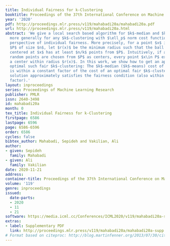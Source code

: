 ```yaml
---
title: Individual Fairness for k-Clustering
booktitle: Proceedings of the 37th International Conference on Machine Learning
year: '2020'
pdf: http://proceedings.mlr.press/v119/mahabadi20a/mahabadi20a.pdf
url: http://proceedings.mlr.press/v119/mahabadi20a.html
abstract: 'We give a local search based algorithm for $k$-median and $k$-means (and
  more generally for any $k$-clustering with $\ell_p$ norm cost function) from the
  perspective of individual fairness. More precisely, for a point $x$ in a point set
  $P$ of size $n$, let $r(x)$ be the minimum radius such that the ball of radius $r(x)$
  centered at $x$ has at least $n/k$ points from $P$. Intuitively, if a set of $k$
  random points are chosen from $P$ as centers, every point $x\in P$ expects to have
  a center within radius $r(x)$. In this work, we show how to get an approximately
  optimal such fair $k$-clustering: The $k$-median ($k$-means) cost of our solution
  is within a constant factor of the cost of an optimal fair $k$-clustering, and our
  solution approximately satisfies the fairness condition (also within a constant
  factor).'
layout: inproceedings
series: Proceedings of Machine Learning Research
publisher: PMLR
issn: 2640-3498
id: mahabadi20a
month: 0
tex_title: Individual Fairness for k-Clustering
firstpage: 6586
lastpage: 6596
page: 6586-6596
order: 6586
cycles: false
bibtex_author: Mahabadi, Sepideh and Vakilian, Ali
author:
- given: Sepideh
  family: Mahabadi
- given: Ali
  family: Vakilian
date: 2020-11-21
address: 
container-title: Proceedings of the 37th International Conference on Machine Learning
volume: '119'
genre: inproceedings
issued:
  date-parts:
  - 2020
  - 11
  - 21
software: https://media.icml.cc/Conferences/ICML2020/v119/mahabadi20a-supp.zip
extras:
- label: Supplementary PDF
  link: http://proceedings.mlr.press/v119/mahabadi20a/mahabadi20a-supp.pdf
# Format based on citeproc: http://blog.martinfenner.org/2013/07/30/citeproc-yaml-for-bibliographies/
---
```

